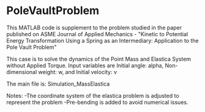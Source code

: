 # PoleVaultProblem

This MATLAB code is supplement to the problem studied in the paper published on ASME Journal of Applied Mechanics - 
"Kinetic to Potential Energy Transformation Using a Spring as an Intermediary: Application to the Pole Vault Problem"

This case is to solve the dynamics of the Point Mass and Elastica System without Applied Torque. Input variables are Initial angle: alpha, Non-dimensional weight: w, and Initial velocity: v


The main file is: Simulation_MassElastica

Notes:
-The coordinate system of the elastica problem is adjusted to represent the problem
-Pre-bending is added to avoid numerical issues.
